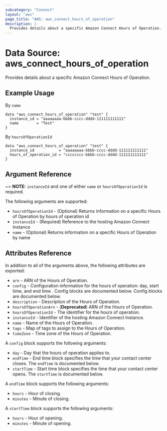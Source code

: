 ```yaml
---
subcategory: "Connect"
layout: "aws"
page_title: "AWS: aws_connect_hours_of_operation"
description: |-
  Provides details about a specific Amazon Connect Hours of Operation.
---
```


# Data Source: aws\_connect\_hours\_of\_operation

Provides details about a specific Amazon Connect Hours of Operation.

## Example Usage

By `name`

```hcl
data "aws_connect_hours_of_operation" "test" {
  instance_id = "aaaaaaaa-bbbb-cccc-dddd-111111111111"
  name        = "Test"
}
```

By `hoursOfOperationId`

```hcl
data "aws_connect_hours_of_operation" "test" {
  instance_id           = "aaaaaaaa-bbbb-cccc-dddd-111111111111"
  hours_of_operation_id = "cccccccc-bbbb-cccc-dddd-111111111111"
}
```

## Argument Reference

\~> **NOTE:** `instanceId` and one of either `name` or `hoursOfOperationId` is required.

The following arguments are supported:

* `hoursOfOperationId` - (Optional) Returns information on a specific Hours of Operation by hours of operation id
* `instanceId` - (Required) Reference to the hosting Amazon Connect Instance
* `name` - (Optional) Returns information on a specific Hours of Operation by name

## Attributes Reference

In addition to all of the arguments above, the following attributes are exported:

* `arn` - ARN of the Hours of Operation.
* `config` - Configuration information for the hours of operation: day, start time, and end time . Config blocks are documented below. Config blocks are documented below.
* `description` - Description of the Hours of Operation.
* `hoursOfOperationArn` - (**Deprecated**) ARN of the Hours of Operation.
* `hoursOfOperationId` - The identifier for the hours of operation.
* `instanceId` - Identifier of the hosting Amazon Connect Instance.
* `name` - Name of the Hours of Operation.
* `tags` - Map of tags to assign to the Hours of Operation.
* `timeZone` - Time zone of the Hours of Operation.

A `config` block supports the following arguments:

* `day` - Day that the hours of operation applies to.
* `endTime` - End time block specifies the time that your contact center closes. The `endTime` is documented below.
* `startTime` - Start time block specifies the time that your contact center opens. The `startTime` is documented below.

A `endTime` block supports the following arguments:

* `hours` - Hour of closing.
* `minutes` - Minute of closing.

A `startTime` block supports the following arguments:

* `hours` - Hour of opening.
* `minutes` - Minute of opening.
